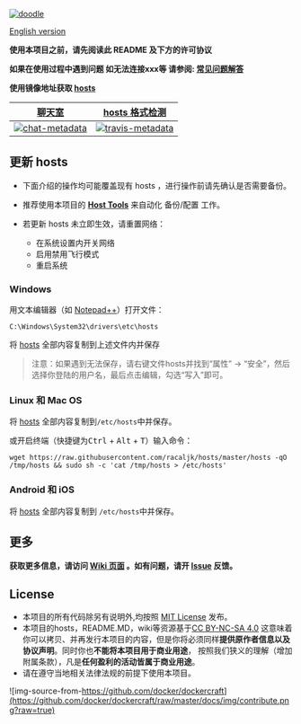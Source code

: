 [![doodle]][doodle-story]

[doodle]: https://www.google.com.hk/logos/doodles/2016/juno-reaches-jupiter-5164229872058368-hp.gif "Juno Reaches Jupiter"
[doodle-story]: https://www.google.com.hk/search?q=%E6%9C%B1%E8%AF%BA%E5%8F%B7

[English version](https://github.com/racaljk/hosts/wiki/README(en))

**使用本项目之前，请先阅读此 README 及下方的许可协议**

**如果在使用过程中遇到问题 如无法连接xxx等 请参阅: [常见问题解答](https://github.com/racaljk/hosts/wiki/%E5%B8%B8%E8%A7%81%E9%97%AE%E9%A2%98%E8%A7%A3%E7%AD%94)**

**使用镜像地址获取 [hosts][coding-hosts]**

|       [聊天室][chat-room]       |    [hosts 格式检测][travis-status]    |
| :----------------------------: | :-----------------------------------: |
|  [![chat-metadata]][chat-room]  |  [![travis-metadata]][travis-status]  |

[chat-metadata]: https://badges.gitter.im/racaljk/hosts.svg "Join the chat at https://gitter.im/racaljk/hosts"
[chat-room]: https://gitter.im/racaljk/hosts?utm_source=badge&utm_medium=badge&utm_campaign=pr-badge&utm_content=badge "Gitter chat room"
[travis-metadata]: https://img.shields.io/travis/racaljk/hosts/master.svg "Travis CI Metadata"
[travis-status]: https://travis-ci.org/racaljk/hosts "Travis CI Status"

## 更新 hosts
* 下面介绍的操作均可能覆盖现有 hosts ，进行操作前请先确认是否需要备份。
* 推荐使用本项目的 [**Host Tools**](tools) 来自动化 备份/配置 工作。

* 若更新 hosts 未立即生效，请重置网络：
  - 在系统设置内开关网络
  - 启用禁用飞行模式
  - 重启系统

### Windows
用文本编辑器（如 [Notepad++](https://notepad-plus-plus.org/)）打开文件：

    C:\Windows\System32\drivers\etc\hosts

将 [hosts][github-hosts] 全部内容复制到上述文件内并保存

> 注意：如果遇到无法保存，请右键文件hosts并找到“属性” -> “安全”，然后选择你登陆的用户名，最后点击编辑，勾选“写入”即可。

### Linux 和 Mac OS
将 [hosts][github-hosts] 全部内容复制到`/etc/hosts`中并保存。

或开启终端（快捷键为<kbd>Ctrl</kbd> + <kbd>Alt</kbd> + <kbd>T</kbd>）输入命令：

    wget https://raw.githubusercontent.com/racaljk/hosts/master/hosts -qO /tmp/hosts && sudo sh -c 'cat /tmp/hosts > /etc/hosts'

### Android 和 iOS
将 [hosts][github-hosts] 全部内容复制到 `/etc/hosts`中并保存。


## 更多
**获取更多信息，请访问 [Wiki 页面](https://github.com/racaljk/hosts/wiki) 。如有问题，请开 [Issue](https://github.com/racaljk/hosts/issues) 反馈。**

## License
- 本项目的所有代码除另有说明外,均按照 [MIT License](LICENSE) 发布。
- 本项目的hosts，README.MD，wiki等资源基于[CC BY-NC-SA 4.0](https://creativecommons.org/licenses/by-nc-sa/4.0/)
这意味着你可以拷贝、并再发行本项目的内容，但是你将必须同样**提供原作者信息以及协议声明**。同时你也**不能将本项目用于商业用途**，
按照我们狭义的理解（增加附属条款），凡是**任何盈利的活动皆属于商业用途**。
- 请在遵守当地相关法律法规的前提下使用本项目。

![img-source-from-https://github.com/docker/dockercraft](https://github.com/docker/dockercraft/raw/master/docs/img/contribute.png?raw=true)

[github-hosts]: https://raw.githubusercontent.com/racaljk/hosts/master/hosts "hosts on Github"
[coding-hosts]: https://coding.net/u/scaffrey/p/hosts/git/raw/master/hosts "hosts on Coding"
